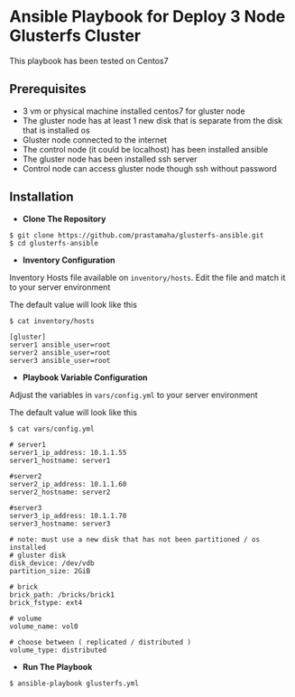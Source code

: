 # Ansible Playbook for Deploy 3 Node Glusterfs Cluster

This playbook has been tested on Centos7

## Prerequisites

- 3 vm or physical machine installed centos7 for gluster node
- The gluster node has at least 1 new disk that is separate from the disk that is installed os
- Gluster node connected to the internet
- The control node (it could be localhost) has been installed ansible
- The gluster node has been installed ssh server
- Control node can access gluster node though ssh without password

## Installation

- __Clone The Repository__

```
$ git clone https://github.com/prastamaha/glusterfs-ansible.git
$ cd glusterfs-ansible
```

- __Inventory Configuration__

Inventory Hosts file available on `inventory/hosts`. Edit the file and match it to your server environment

The default value will look like this

```
$ cat inventory/hosts
```

```
[gluster]
server1 ansible_user=root
server2 ansible_user=root
server3 ansible_user=root
```

- __Playbook Variable Configuration__

Adjust the variables in `vars/config.yml` to your server environment

The default value will look like this

```
$ cat vars/config.yml
```

```
# server1
server1_ip_address: 10.1.1.55
server1_hostname: server1

#server2
server2_ip_address: 10.1.1.60
server2_hostname: server2

#server3
server3_ip_address: 10.1.1.70
server3_hostname: server3

# note: must use a new disk that has not been partitioned / os installed
# gluster disk 
disk_device: /dev/vdb
partition_size: 2GiB

# brick 
brick_path: /bricks/brick1
brick_fstype: ext4

# volume 
volume_name: vol0

# choose between ( replicated / distributed )
volume_type: distributed
```

- __Run The Playbook__

```
$ ansible-playbook glusterfs.yml
```
